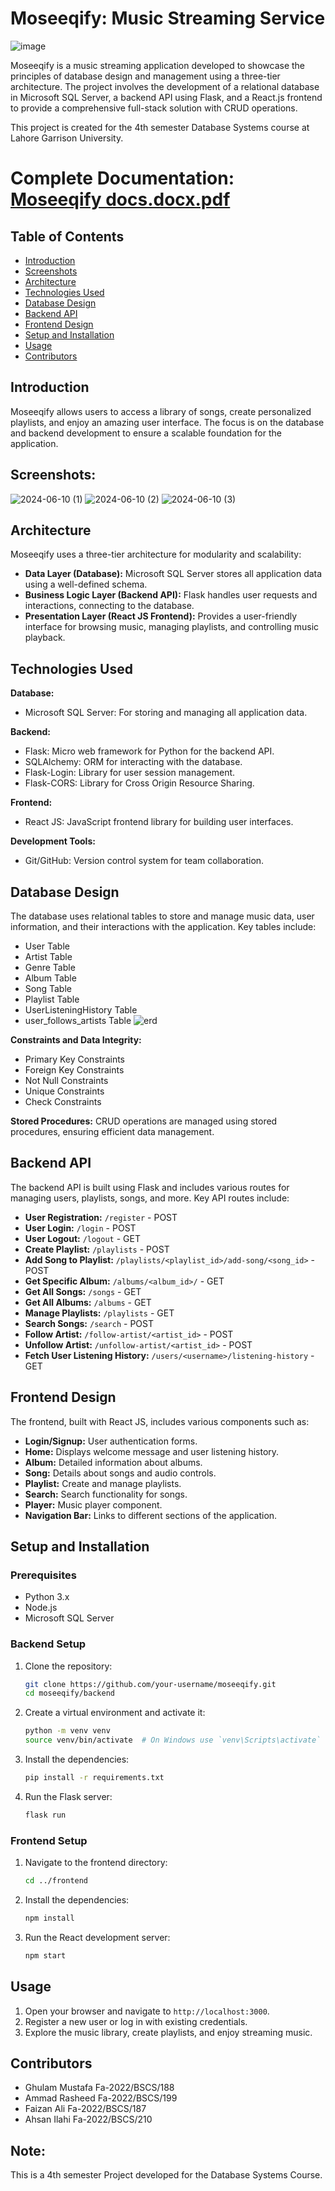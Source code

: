 # Moseeqify: Music Streaming Service
![image](https://github.com/Musxeto/Moseeqify/assets/138971833/5a151ade-475b-4ddf-9104-4f448c452688)

Moseeqify is a music streaming application developed to showcase the principles of database design and management using a three-tier architecture. The project involves the development of a relational database in Microsoft SQL Server, a backend API using Flask, and a React.js frontend to provide a comprehensive full-stack solution with CRUD operations.

This project is created for the 4th semester Database Systems course at Lahore Garrison University.

# Complete Documentation: [Moseeqify docs.docx.pdf](https://github.com/user-attachments/files/15872102/Moseeqify.docs.docx.pdf)



## Table of Contents
- [Introduction](#introduction)
- [Screenshots](#screenshots)
- [Architecture](#architecture)
- [Technologies Used](#technologies-used)
- [Database Design](#database-design)
- [Backend API](#backend-api)
- [Frontend Design](#frontend-design)
- [Setup and Installation](#setup-and-installation)
- [Usage](#usage)
- [Contributors](#contributors)


## Introduction
Moseeqify allows users to access a library of songs, create personalized playlists, and enjoy an amazing user interface. The focus is on the database and backend development to ensure a scalable foundation for the application.

## Screenshots:
![2024-06-10 (1)](https://github.com/Musxeto/Moseeqify/assets/138971833/2aa84ca7-ecd0-4ff0-9906-d431ce856ad4)
![2024-06-10 (2)](https://github.com/Musxeto/Moseeqify/assets/138971833/e486fdd7-29e4-4043-abeb-69615c2eae5b)
![2024-06-10 (3)](https://github.com/Musxeto/Moseeqify/assets/138971833/b797534e-3fad-4df2-b110-bb7d42bb6df4)


## Architecture
Moseeqify uses a three-tier architecture for modularity and scalability:

- **Data Layer (Database):** Microsoft SQL Server stores all application data using a well-defined schema.
- **Business Logic Layer (Backend API):** Flask handles user requests and interactions, connecting to the database.
- **Presentation Layer (React JS Frontend):** Provides a user-friendly interface for browsing music, managing playlists, and controlling music playback.

## Technologies Used
**Database:**
- Microsoft SQL Server: For storing and managing all application data.

**Backend:**
- Flask: Micro web framework for Python for the backend API.
- SQLAlchemy: ORM for interacting with the database.
- Flask-Login: Library for user session management.
- Flask-CORS: Library for Cross Origin Resource Sharing.

**Frontend:**
- React JS: JavaScript frontend library for building user interfaces.

**Development Tools:**
- Git/GitHub: Version control system for team collaboration.

## Database Design
The database uses relational tables to store and manage music data, user information, and their interactions with the application. Key tables include:

- User Table
- Artist Table
- Genre Table
- Album Table
- Song Table
- Playlist Table
- UserListeningHistory Table
- user_follows_artists Table
![erd](https://github.com/Musxeto/Moseeqify/assets/138971833/c683e37d-b149-4c31-b74d-db692304dbaf)


**Constraints and Data Integrity:**
- Primary Key Constraints
- Foreign Key Constraints
- Not Null Constraints
- Unique Constraints
- Check Constraints

**Stored Procedures:**
CRUD operations are managed using stored procedures, ensuring efficient data management.

## Backend API
The backend API is built using Flask and includes various routes for managing users, playlists, songs, and more. Key API routes include:

- **User Registration:** `/register` - POST
- **User Login:** `/login` - POST
- **User Logout:** `/logout` - GET
- **Create Playlist:** `/playlists` - POST
- **Add Song to Playlist:** `/playlists/<playlist_id>/add-song/<song_id>` - POST
- **Get Specific Album:** `/albums/<album_id>/` - GET
- **Get All Songs:** `/songs` - GET
- **Get All Albums:** `/albums` - GET
- **Manage Playlists:** `/playlists` - GET
- **Search Songs:** `/search` - POST
- **Follow Artist:** `/follow-artist/<artist_id>` - POST
- **Unfollow Artist:** `/unfollow-artist/<artist_id>` - POST
- **Fetch User Listening History:** `/users/<username>/listening-history` - GET

## Frontend Design
The frontend, built with React JS, includes various components such as:

- **Login/Signup:** User authentication forms.
- **Home:** Displays welcome message and user listening history.
- **Album:** Detailed information about albums.
- **Song:** Details about songs and audio controls.
- **Playlist:** Create and manage playlists.
- **Search:** Search functionality for songs.
- **Player:** Music player component.
- **Navigation Bar:** Links to different sections of the application.

## Setup and Installation
### Prerequisites
- Python 3.x
- Node.js
- Microsoft SQL Server

### Backend Setup
1. Clone the repository:
    ```bash
    git clone https://github.com/your-username/moseeqify.git
    cd moseeqify/backend
    ```
2. Create a virtual environment and activate it:
    ```bash
    python -m venv venv
    source venv/bin/activate  # On Windows use `venv\Scripts\activate`
    ```
3. Install the dependencies:
    ```bash
    pip install -r requirements.txt
    ```
4. Run the Flask server:
    ```bash
    flask run
    ```

### Frontend Setup
1. Navigate to the frontend directory:
    ```bash
    cd ../frontend
    ```
2. Install the dependencies:
    ```bash
    npm install
    ```
3. Run the React development server:
    ```bash
    npm start
    ```

## Usage
1. Open your browser and navigate to `http://localhost:3000`.
2. Register a new user or log in with existing credentials.
3. Explore the music library, create playlists, and enjoy streaming music.

## Contributors
- Ghulam Mustafa Fa-2022/BSCS/188
- Ammad Rasheed Fa-2022/BSCS/199
- Faizan Ali Fa-2022/BSCS/187
- Ahsan Ilahi Fa-2022/BSCS/210

## Note:
This is a 4th semester Project developed for the Database Systems Course.
